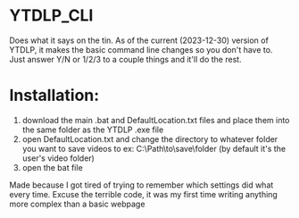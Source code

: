 # YTDLP_CLI
Does what it says on the tin. As of the current (2023-12-30) version of YTDLP, it makes the basic command line changes so you don't have to.
Just answer Y/N or 1/2/3 to a couple things and it'll do the rest.

# Installation:
1) download the main .bat and DefaultLocation.txt files and place them into the same folder as the YTDLP .exe file
2) open DefaultLocation.txt and change the directory to whatever folder you want to save videos to ex: C:\Path\to\save\folder (by default it's the user's video folder)
4) open the bat file



 Made because I got tired of trying to remember which settings did what every time.
 Excuse the terrible code, it was my first time writing anything more complex than a basic webpage
